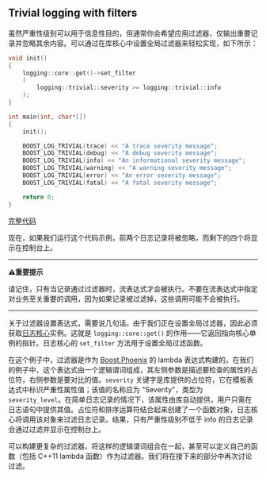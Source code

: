 ## Trivial logging with filters

虽然严重性级别可以用于信息性目的，但通常你会希望应用过滤器，仅输出重要记录并忽略其余内容。可以通过在库核心中设置全局过滤器来轻松实现，如下所示：

```cpp
void init()
{
    logging::core::get()->set_filter
    (
        logging::trivial::severity >= logging::trivial::info
    );
}

int main(int, char*[])
{
    init();

    BOOST_LOG_TRIVIAL(trace) << "A trace severity message";
    BOOST_LOG_TRIVIAL(debug) << "A debug severity message";
    BOOST_LOG_TRIVIAL(info) << "An informational severity message";
    BOOST_LOG_TRIVIAL(warning) << "A warning severity message";
    BOOST_LOG_TRIVIAL(error) << "An error severity message";
    BOOST_LOG_TRIVIAL(fatal) << "A fatal severity message";

    return 0;
}
```

[完整代码](https://www.boost.org/doc/libs/1_86_0/libs/log/example/doc/tutorial_trivial_flt.cpp)

现在，如果我们运行这个代码示例，前两个日志记录将被忽略，而剩下的四个将显示在控制台上。

--- 

**⚠重要提示**

请记住，只有当记录通过过滤器时，流表达式才会被执行。不要在流表达式中指定对业务至关重要的调用，因为如果记录被过滤掉，这些调用可能不会被执行。

---

关于过滤器设置表达式，需要说几句话。由于我们正在设置全局过滤器，因此必须获取[日志核心](./../detailed_features_description/core_facilities.md#logging-core)实例。这就是 `logging::core::get()` 的作用——它返回指向核心单例的指针。日志核心的 `set_filter` 方法用于设置全局过滤函数。

在这个例子中，过滤器是作为 [Boost.Phoenix](https://www.boost.org/doc/libs/release/libs/phoenix/doc/html/index.html) 的 lambda 表达式构建的。在我们的例子中，这个表达式由一个逻辑谓词组成，其左侧参数是描述要检查的属性的占位符，右侧参数是要对比的值。`severity` 关键字是库提供的占位符，它在模板表达式中标识严重性属性值；该值的名称应为 "Severity"，类型为 `severity_level`。在简单日志记录的情况下，该属性由库自动提供，用户只需在日志语句中提供其值。占位符和排序运算符结合起来创建了一个函数对象，日志核心将调用该对象来过滤日志记录。结果，只有严重性级别不低于 info 的日志记录会通过过滤并显示在控制台上。

可以构建更复杂的过滤器，将这样的逻辑谓词组合在一起，甚至可以定义自己的函数（包括 C++11 lambda 函数）作为过滤器。我们将在接下来的部分中再次讨论过滤。
